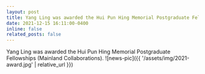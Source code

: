 ```yaml
---
layout: post
title: Yang Ling was awarded the Hui Pun Hing Memorial Postgraduate Fellowships (Mainland Collaborations).
date: 2021-12-15 16:11:00-0400
inline: false
related_posts: false
---
```


Yang Ling was awarded the Hui Pun Hing Memorial Postgraduate Fellowships (Mainland Collaborations).
![news-pic]({{ '/assets/img/2021-award.jpg' | relative_url }})

